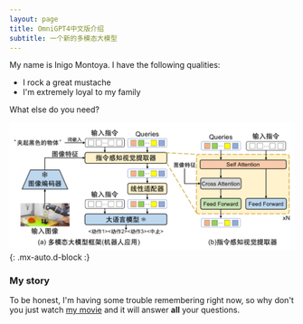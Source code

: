 ```yaml
---
layout: page
title: OmniGPT4中文版介绍
subtitle: 一个新的多模态大模型
---
```


My name is Inigo Montoya. I have the following qualities:

- I rock a great mustache
- I'm extremely loyal to my family

What else do you need?

![Crepe](/assets/img/pipeline.jpg){: .mx-auto.d-block :}

### My story

To be honest, I'm having some trouble remembering right now, so why don't you just watch [my movie](https://en.wikipedia.org/wiki/The_Princess_Bride_%28film%29) and it will answer **all** your questions.
